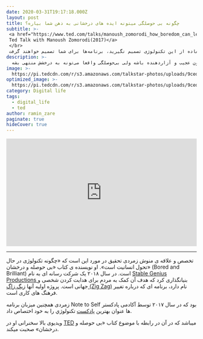```yaml
---
date: 2020-03-31T19:17:18.000Z
layout: post
title: چگونه بی حوصلگی میتونه ایده های درخشانی به ذهن شما بیاره؟
subtitle: >-
 <a href="https://www.ted.com/talks/manoush_zomorodi_how_boredom_can_lead_to_your_most_brilliant_ideas">
 Ted Talk with Manoush Zomorodi(2017)</a>  
 </br>
 دفعه‌ بعدی که رفتید گوشیتون رو چک کنید، یادتون باشه اگه در مورد چگونگی استفاده از این تکنولوژی تصمیم نگیرید، برنامه‌ها برای شما تصمیم خواهند گرفت.
description: >-
  سخنرانی از منوش زمردی در تد.  دفعه‌ بعدی که رفتید گوشیتون رو چک کنید، یادتون باشه اگه در مورد چگونگی استفاده از این تکنولوژی تصمیم نگیرید، برنامه‌ها برای شما تصمیم خواهند گرفت. و از خودتون بپرسین: من واقعا به دنبال چی هستم؟ چون اگر می‌خواین ایمیل‌هاتون رو چک کنن ایرادی نداره -- چک کنین و بگذاریدش کنار. ولی اگر برای اینه که حواس خودتون رو از کار سختی که نیاز به تعمق بیشتر داره، پرت کنین، یه کم استراحت کنین، به بیرون پنجره نگاه کنین و بدونین با هیچ کاری نکردن در واقع در مفیدترین و خلاق‌ترین حالت خودتون هستین. اول ممکنه براتون عجیب و آزاردهنده باشه ولی بی‌حوصلگی واقعا می‌تونه به درخشش منتهی بشه. 
image: >-
  https://pi.tedcdn.com/r/s3.amazonaws.com/talkstar-photos/uploads/9cedb434-8aa8-4bbb-8b62-f46767b96945/ManoushZomorodi_2017-embed.jpg?op=%5E&c=1280%2C720&gravity=t&u%5Br%5D=2&u%5Bs%5D=0.5&u%5Ba%5D=0.8&u%5Bt%5D=0.03&quality=82&w=1280&h=720
optimized_image: >-
  https://pi.tedcdn.com/r/s3.amazonaws.com/talkstar-photos/uploads/9cedb434-8aa8-4bbb-8b62-f46767b96945/ManoushZomorodi_2017-embed.jpg?op=^&c=1280%2C720&gravity=t&u[r]=2&u[s]=0.5&u[a]=0.8&u[t]=0.03&quality=20&h=380
category: Digital life
tags:
  - digital_life
  - ted
author: ramin_zare
paginate: true
hideCover: true
---
```


<div style="max-width:854px"><div style="position:relative;height:0;padding-bottom:56.25%"><iframe src="https://embed.ted.com/talks/manoush_zomorodi_how_boredom_can_lead_to_your_most_brilliant_ideas" width="854" height="480" style="position:absolute;left:0;top:0;width:100%;height:100%" frameborder="0" scrolling="no" allowfullscreen></iframe></div></div>

------

تخصص و علاقه ی منوش زمردی تحقیق در مورد این است که «چگونه تکنولوژی در حال تحول انسانیت است». او نویسنده ی کتاب «بی حوصله و درخشان» (Bored and Brilliant) است.
در سال ۲۰۱۸ یک شرکت رسانه ای به نام [Stable Genius Productions ](https://www.stableg.com/) بنیانگذاری کرد که هدف آن کمک به مردم برای هدایت کردن شخصی و جهانی است. پروژه اولیه آنها [زیگ زاگ (Zig Zag)](https://zigzagpod.com/) نام دارد، برنامه ای که درباره تغییر فرهنگ های کاری است.

زمردی همچنین میزبان برنامه Note to Self بود که در سال ۲۰۱۷ توسط آکادمی پادکستر ها عنوان بهترین [پادکست](https://www.stableg.com/podcasts) تکنولوژي را به خود اختصاص داد.

ویدیوی بالا سخنرانی او در [TED](https://www.ted.com/talks/manoush_zomorodi_how_boredom_can_lead_to_your_most_brilliant_ideas) میباشد که در آن در رابطه با موضوع کتاب «بی حوصله و درخشان» صحبت میکند.
 
